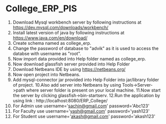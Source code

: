 # College_ERP_PIS

1. Download Mysql workbench server by following instructions  at https://dev.mysql.com/downloads/workbench/
2. Install latest version of java by following instructions  at https://www.java.com/en/download/
3. Create schema named as college_erp.
4. Change the password of database to "advik" as it is used to access the databse with username as "root".
5. Now import data provided into Help folder named as college_erp.
6. Now download glassfish server provided into Help Folder 
7. Download Netbeans IDE by using https://netbeans.org/
8. Now open project into Netbeans.
9. Add mysql-connector jar provided into Help Folder into jar/library folder of project.
10.Also add server into Netbeans by using  Tools->Server->path where server folder is present on your local machine.
11.Now start the server by clicking glassfish->bin-startserv.
12.Run the application by using link : http://localhost:8080/ERP_College/
13. For Admin use username='sachin@gmail.com'  password='Abc123'
14. For Faculty use username='yash@gmail.com'  password='yash123'
15. For Student use username='akash@gmail.com'  password='akash123'



